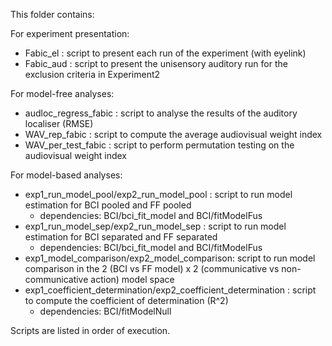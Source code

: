 This folder contains:

For experiment presentation:
* Fabic_el : script to present each run of the experiment (with eyelink)
* Fabic_aud : script to present the unisensory auditory run for the exclusion criteria in Experiment2

For model-free analyses:
* audloc_regress_fabic : script to analyse the results of the auditory localiser (RMSE)
* WAV_rep_fabic : script to compute the average audiovisual weight index
* WAV_per_test_fabic : script to perform permutation testing on the audiovisual weight index

For model-based analyses:
* exp1_run_model_pool/exp2_run_model_pool : script to run model estimation for BCI pooled and FF pooled
  - dependencies: BCI/bci_fit_model and BCI/fitModelFus
* exp1_run_model_sep/exp2_run_model_sep : script to run model estimation for BCI separated and FF separated
  - dependencies: BCI/bci_fit_model and BCI/fitModelFus
* exp1_model_comparison/exp2_model_comparison: script to run model comparison in the 2 (BCI vs FF model) x 2 (communicative vs non-communicative action) model space
* exp1_coefficient_determination/exp2_coefficient_determination : script to compute the coefficient of determination (R^2)
  - dependencies: BCI/fitModelNull

Scripts are listed in order of execution.
